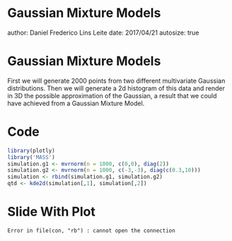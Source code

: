Gaussian Mixture Models
========================================================
author: Daniel Frederico Lins Leite
date: 2017/04/21
autosize: true

Gaussian Mixture Models
========================================================

First we will generate 2000 points from two different multivariate Gaussian distributions.
Then we will generate a 2d histogram of this data and render in 3D the possible approximation of the Gaussian, a result that we could have achieved from a Gaussian Mixture Model.

Code
========================================================


```r
library(plotly)
library('MASS')
simulation.g1 <- mvrnorm(n = 1000, c(0,0), diag(2))
simulation.g2 <- mvrnorm(n = 1000, c(-3,-3), diag(c(0.3,10)))
simulation <- rbind(simulation.g1, simulation.g2)
qtd <- kde2d(simulation[,1], simulation[,2])
```

Slide With Plot
========================================================



```
Error in file(con, "rb") : cannot open the connection
```
